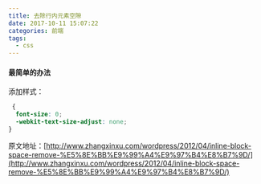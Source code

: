 ```yaml
---
title: 去除行内元素空隙
date: 2017-10-11 15:07:22
categories: 前端
tags:
  - css
---
```


#### 最简单的办法

添加样式：

```css
 {
  font-size: 0;
  -webkit-text-size-adjust: none;
}
```

原文地址：[http://www.zhangxinxu.com/wordpress/2012/04/inline-block-space-remove-%E5%8E%BB%E9%99%A4%E9%97%B4%E8%B7%9D/](http://www.zhangxinxu.com/wordpress/2012/04/inline-block-space-remove-%E5%8E%BB%E9%99%A4%E9%97%B4%E8%B7%9D/)
